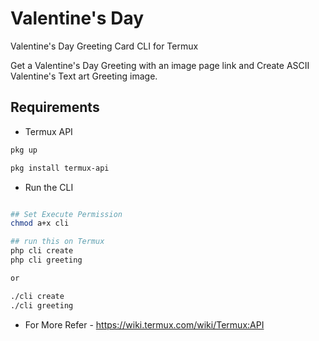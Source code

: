 # Valentine's Day  

Valentine's Day Greeting Card CLI for Termux

Get a Valentine's Day Greeting with an image page link and  Create ASCII Valentine's Text art Greeting image.

## Requirements

- Termux API

```sh
pkg up

pkg install termux-api

```

- Run the CLI

```sh

## Set Execute Permission
chmod a+x cli

## run this on Termux
php cli create
php cli greeting

or 

./cli create
./cli greeting

```

- For More Refer - <https://wiki.termux.com/wiki/Termux:API>
